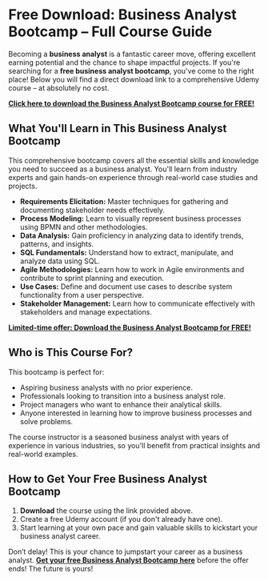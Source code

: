 # Free Download: Business Analyst Bootcamp – Full Course Guide

Becoming a **business analyst** is a fantastic career move, offering excellent earning potential and the chance to shape impactful projects. If you're searching for a **free business analyst bootcamp**, you've come to the right place! Below you will find a direct download link to a comprehensive Udemy course – at absolutely no cost.

[**Click here to download the Business Analyst Bootcamp course for FREE!**](https://udemywork.com/business-analyst-bootcamp)

## What You'll Learn in This Business Analyst Bootcamp

This comprehensive bootcamp covers all the essential skills and knowledge you need to succeed as a business analyst. You'll learn from industry experts and gain hands-on experience through real-world case studies and projects.

*   **Requirements Elicitation:** Master techniques for gathering and documenting stakeholder needs effectively.
*   **Process Modeling:** Learn to visually represent business processes using BPMN and other methodologies.
*   **Data Analysis:** Gain proficiency in analyzing data to identify trends, patterns, and insights.
*   **SQL Fundamentals:** Understand how to extract, manipulate, and analyze data using SQL.
*   **Agile Methodologies:** Learn how to work in Agile environments and contribute to sprint planning and execution.
*   **Use Cases:** Define and document use cases to describe system functionality from a user perspective.
*   **Stakeholder Management:** Learn how to communicate effectively with stakeholders and manage expectations.

[**Limited-time offer: Download the Business Analyst Bootcamp for FREE!**](https://udemywork.com/business-analyst-bootcamp)

## Who is This Course For?

This bootcamp is perfect for:

*   Aspiring business analysts with no prior experience.
*   Professionals looking to transition into a business analyst role.
*   Project managers who want to enhance their analytical skills.
*   Anyone interested in learning how to improve business processes and solve problems.

The course instructor is a seasoned business analyst with years of experience in various industries, so you'll benefit from practical insights and real-world examples.

## How to Get Your Free Business Analyst Bootcamp

1.  **Download** the course using the link provided above.
2.  Create a free Udemy account (if you don't already have one).
3.  Start learning at your own pace and gain valuable skills to kickstart your business analyst career.

Don’t delay! This is your chance to jumpstart your career as a business analyst. **[Get your free Business Analyst Bootcamp here](https://udemywork.com/business-analyst-bootcamp)** before the offer ends! The future is yours!
